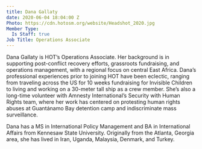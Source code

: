 ```yaml
---
title: Dana Gallaty
date: 2020-06-04 18:04:00 Z
Photo: https://cdn.hotosm.org/website/Headshot_2020.jpg
Member Type:
  Is Staff: true
Job Title: Operations Associate
---
```


Dana Gallaty is HOT’s Operations Associate. Her background is in supporting post-conflict recovery efforts, grassroots fundraising, and operations management, with a regional focus on central East Africa. Dana’s professional experiences prior to joining HOT have been eclectic, ranging from traveling across the US for 10 weeks fundraising for Invisible Children to living and working on a 30-meter tall ship as a crew member. She’s also a long-time volunteer with Amnesty International’s Security with Human Rights team, where her work has centered on protesting human rights abuses at Guantánamo Bay detention camp and indiscriminate mass surveillance. 

Dana has a MS in International Policy Management and BA in International Affairs from Kennesaw State University. Originally from the Atlanta, Georgia area, she has lived in Iran, Uganda, Malaysia, Denmark, and Turkey. 
